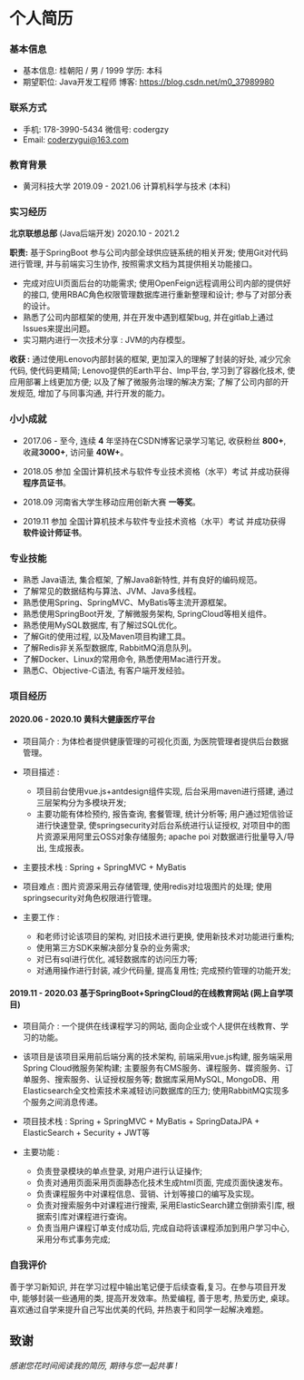 # 个人简历

### 基本信息

- 基本信息: 桂朝阳 / 男 / 1999						学历: 本科
- 期望职位: Java开发工程师	                         博客: https://blog.csdn.net/m0_37989980

### 联系方式

- 手机: 178-3990-5434									微信号: codergzy
- Email: coderzygui@163.com 

### 教育背景

- 黄河科技大学        			 2019.09 - 2021.06 			计算机科学与技术 (本科)

### 实习经历

**北京联想总部** (Java后端开发) 			 			2020.10 - 2021.2

**职责:** 基于SpringBoot 参与公司内部全球供应链系统的相关开发; 使用Git对代码进行管理, 并与前端实习生协作, 按照需求文档为其提供相关功能接口。

- 完成对应UI页面后台的功能需求; 使用OpenFeign远程调用公司内部的提供好的接口, 使用RBAC角色权限管理数据库进行重新整理和设计; 参与了对部分表的设计。
- 熟悉了公司内部框架的使用, 并在开发中遇到框架bug, 并在gitlab上通过Issues来提出问题。
- 实习期内进行一次技术分享 :  JVM的内存模型。

**收获 :** 通过使用Lenovo内部封装的框架, 更加深入的理解了封装的好处, 减少冗余代码, 使代码更精简; Lenovo提供的Earth平台、lmp平台, 学习到了容器化技术, 使应用部署上线更加方便; 以及了解了微服务治理的解决方案; 了解了公司内部的开发规范, 增加了与同事沟通, 并行开发的能力。

### 小小成就

- 2017.06 - 至今, 连续 **4** 年坚持在CSDN博客记录学习笔记, 收获粉丝 **800+**, 收藏**3000+**, 访问量 **40W+**。

- 2018.05 参加 全国计算机技术与软件专业技术资格（水平）考试 并成功获得 **程序员证书**。
- 2018.09 河南省大学生移动应用创新大赛 **一等奖**。
- 2019.11 参加 全国计算机技术与软件专业技术资格（水平）考试 并成功获得 **软件设计师证书**。

### 专业技能

- 熟悉 Java语法, 集合框架, 了解Java8新特性, 并有良好的编码规范。
- 了解常见的数据结构与算法、JVM、Java多线程。
- 熟悉使用Spring、SpringMVC、MyBatis等主流开源框架。
- 熟悉使用SpringBoot开发, 了解微服务架构,  SpringCloud等相关组件。
- 熟悉使用MySQL数据库, 有了解过SQL优化。
- 了解Git的使用过程, 以及Maven项目构建工具。
- 了解Redis非关系型数据库, RabbitMQ消息队列。
- 了解Docker、Linux的常用命令, 熟悉使用Mac进行开发。
- 熟悉C、Objective-C语法, 有客户端开发经验。

### 项目经历

#### 2020.06 - 2020.10 黄科大健康医疗平台

- 项目简介 : 为体检者提供健康管理的可视化页面, 为医院管理者提供后台数据管理。

- 项目描述 : 
  -  项目前台使用vue.js+antdesign组件实现, 后台采用maven进行搭建, 通过三层架构分为多模块开发; 
  - 主要功能有体检预约, 报告查询, 套餐管理, 统计分析等; 用户通过短信验证进行快速登录, 使springsecurity对后台系统进行认证授权, 对项目中的图片资源采用阿里云OSS对象存储服务; apache poi 对数据进行批量导入/导出, 生成报表。

- 主要技术栈 :  Spring + SpringMVC + MyBatis
- 项目难点 : 图片资源采用云存储管理, 使用redis对垃圾图片的处理; 使用springsecurity对角色权限进行管理。
- 主要工作 : 
  - 和老师讨论该项目的架构, 对旧技术进行更换, 使用新技术对功能进行重构;  
  - 使用第三方SDK来解决部分复杂的业务需求; 
  - 对已有sql进行优化, 减轻数据库的访问压力等; 
  - 对通用操作进行封装, 减少代码量, 提高复用性; 完成预约管理的功能开发;

#### 2019.11 - 2020.03 基于SpringBoot+SpringCloud的在线教育网站 (网上自学项目)

- 项目简介 : 一个提供在线课程学习的网站, 面向企业或个人提供在线教育、学习的功能。

- 该项目是该项目采用前后端分离的技术架构, 前端采用vue.js构建, 服务端采用Spring Cloud微服务架构建; 主要服务有CMS服务、课程服务、媒资服务、订单服务、搜索服务、认证授权服务等; 数据库采用MySQL, MongoDB、用Elasticsearch全文检索技术来减轻访问数据库的压力; 使用RabbitMQ实现多个服务之间消息传递。
- 项目技术栈 : 
  Spring + SpringMVC + MyBatis + SpringDataJPA + ElasticSearch + Security + JWT等

- 主要功能 : 
  - 负责登录模块的单点登录, 对用户进行认证操作;
  - 负责对通用页面采用页面静态化技术生成html页面, 完成页面快速发布。
  - 负责课程服务中对课程信息、营销、计划等接口的编写及实现。
  - 负责对搜索服务中对课程进行搜索, 采用ElasticSearch建立倒排索引库, 根据索引库对课程进行查询。
  - 负责当用户课程订单支付成功后, 完成自动将该课程添加到用户学习中心, 采用分布式事务完成;

### 自我评价

善于学习新知识, 并在学习过程中输出笔记便于后续查看,复习。在参与项目开发中, 能够封装一些通用的类, 提高开发效率。热爱编程, 善于思考, 热爱历史, 桌球。喜欢通过自学来提升自己写出优美的代码, 并热衷于和同学一起解决难题。

## 致谢

###### 感谢您花时间阅读我的简历, 期待与您一起共事 !